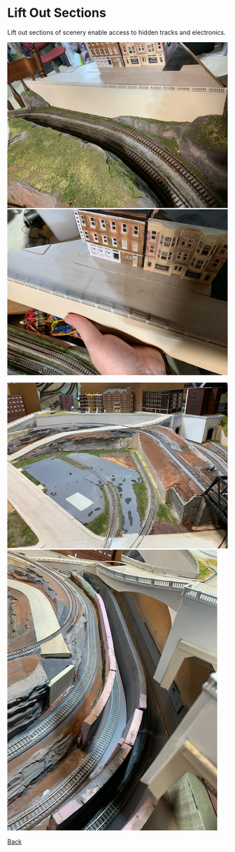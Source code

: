 # Lift Out Sections

Lift out sections of scenery enable access to hidden tracks and electronics.

![Lift out for electronics](IMG_0831.png)![Lift out for electronics](IMG_0830.png)

![Lift out for hidden tracks](IMG_0836.png)![Lift out for electronics](IMG_0834.png)

[Back](https://nscale4by8.github.io/nscale4x8/)
